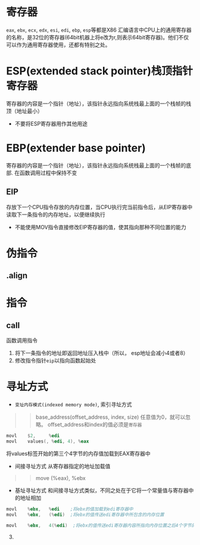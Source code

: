 # 寄存器
`eax`, `ebx`, `ecx`, `edx`, `esi`, `edi`, `ebp`, `esp`等都是X86 汇编语言中CPU上的通用寄存器的名称，是32位的寄存器(64bit机器上将e改为r,则表示64bit寄存器)。他们不仅可以作为通用寄存器使用，还都有特别之处。

# ESP(extended stack pointer)栈顶指针寄存器
寄存器的内容是一个指针（地址），该指针永远指向系统栈最上面的一个栈帧的栈顶（地址最小）

* 不要将ESP寄存器用作其他用途



# EBP(extender base pointer)
寄存器的内容是一个指针（地址），该指针永远指向系统栈最上面的一个栈帧的底部.
在函数调用过程中保持不变

## EIP 
存放下一个CPU指令存放的内存位置，当CPU执行完当前指令后，从EIP寄存器中读取下一条指令的内存地址，以便继续执行

* 不能使用MOV指令直接修改EIP寄存器的值，使其指向那种不同位置的能力

# 伪指令

## .align

## 

# 指令

## call
函数调用指令
1. 将下一条指令的地址即返回地址压入栈中（所以， esp地址会减小4或者8）
2. 修改指令指针`eip`以指向函数起始处

# 寻址方式
* `变址内存模式(indexed memory mode)`, 索引寻址方式
>> base_address(offset_address, index, size)
任意值为0，就可以忽略。 offset_address和index的值必须是`寄存器`

```asm
movl    $2,     %edi
movl    values(, %edi, 4), %eax
```
将values标签开始的第三个4字节的内存值加载到EAX寄存器中

* 间接寻址方式
从寄存器指定的地址加载值
>> move (%eax), %ebx

* 基址寻址方式
和间接寻址方式类似，不同之处在于它将一个常量值与寄存器中的地址相加
```asm
movl    %ebx,   %edi    ;将ebx的值加载到edi寄存器中
movl    %ebx,   (%edi)  ;将ebx的值传送edi寄存器中所包含的内存位置

movl    %ebx,   4(%edi)  ;将ebx的值传送edi寄存器内容所指向内存位置之后4个字节的内存位置
```

3. 